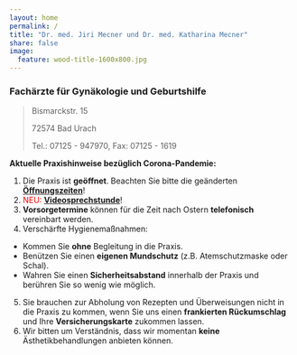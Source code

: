 ```yaml
---
layout: home
permalink: /
title: "Dr. med. Jiri Mecner und Dr. med. Katharina Mecner"
share: false
image:
  feature: wood-title-1600x800.jpg
---
```


### Fachärzte für Gynäkologie und Geburtshilfe

> Bismarckstr. 15
>
> 72574 Bad Urach
>
> Tel.: 07125 - 947970, 
> Fax: 07125 - 1619

**Aktuelle Praxishinweise bezüglich Corona-Pandemie:** 

1. Die Praxis ist **geöffnet**. Beachten Sie bitte die geänderten [**Öffnungszeiten**](/sprechzeiten)!
2. <span style="color:red">NEU:</span> **[Videosprechstunde](frauenheilkunde/online/)**!
3. **Vorsorgetermine** können für die Zeit nach Ostern **telefonisch** vereinbart werden.
4. Verschärfte Hygienemaßnahmen:
  * Kommen Sie **ohne** Begleitung in die Praxis.
  * Benützen Sie einen **eigenen Mundschutz** (z.B. Atemschutzmaske oder Schal).
  * Wahren Sie einen **Sicherheitsabstand** innerhalb der Praxis und berühren Sie so wenig wie möglich.
5. Sie brauchen zur Abholung von Rezepten und Überweisungen nicht in die Praxis zu kommen, wenn Sie uns einen **frankierten Rückumschlag** und Ihre **Versicherungskarte** zukommen lassen.
6. Wir bitten um Verständnis, dass wir momentan **keine** Ästhetikbehandlungen anbieten können.
